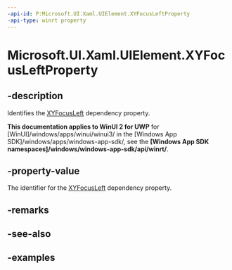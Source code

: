 ```yaml
---
-api-id: P:Microsoft.UI.Xaml.UIElement.XYFocusLeftProperty
-api-type: winrt property
---
```


# Microsoft.UI.Xaml.UIElement.XYFocusLeftProperty

<!--
public static Microsoft.UI.Xaml.DependencyProperty XYFocusLeftProperty { get; }
-->

## -description

Identifies the [XYFocusLeft](uielement_xyfocusleft.md) dependency property.

**This documentation applies to WinUI 2 for UWP** for [WinUI]/windows/apps/winui/winui3/ in the [Windows App SDK]/windows/apps/windows-app-sdk/, see the **[Windows App SDK namespaces]/windows/windows-app-sdk/api/winrt/**.

## -property-value

The identifier for the [XYFocusLeft](uielement_xyfocusleft.md) dependency property.

## -remarks

## -see-also

## -examples
